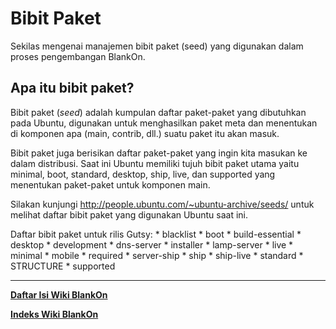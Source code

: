 # Bibit Paket
Sekilas mengenai manajemen bibit paket (seed) yang digunakan dalam proses pengembangan BlankOn.

## Apa itu bibit paket?
Bibit paket (*seed*) adalah kumpulan daftar paket-paket yang dibutuhkan pada Ubuntu, digunakan untuk menghasilkan paket meta dan menentukan di komponen apa (main, contrib, dll.) suatu paket itu akan masuk.

Bibit paket juga berisikan daftar paket-paket yang ingin kita masukan ke dalam distribusi. Saat ini Ubuntu memiliki tujuh bibit paket utama yaitu minimal,
boot, standard, desktop, ship, live, dan supported yang menentukan paket-paket untuk komponen main.

Silakan kunjungi ​http://people.ubuntu.com/~ubuntu-archive/seeds/ untuk melihat daftar bibit paket yang digunakan Ubuntu saat ini.

Daftar bibit paket untuk rilis Gutsy:
    * blacklist
    * boot
    * build-essential
    * desktop
    * development
    * dns-server
    * installer
    * lamp-server
    * live
    * minimal
    * mobile
    * required
    * server-ship
    * ship
    * ship-live
    * standard
    * STRUCTURE
    * supported





---
[**Daftar Isi Wiki BlankOn**](/DaftarIsi/README.md)
 
[**Indeks Wiki BlankOn**](/Indeks.md)



